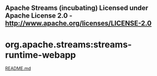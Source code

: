 Apache Streams (incubating)
Licensed under Apache License 2.0 - http://www.apache.org/licenses/LICENSE-2.0
--------------------------------------------------------------------------------

org.apache.streams:streams-runtime-webapp
=========================================

[README.md](src/site/markdown/index.md "README")
